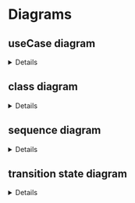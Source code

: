 # Diagrams

## useCase diagram

<details>

![alt text](./Assets/useCase_diagram.png)

</details>

## class diagram

<details>

![alt text](./Assets/classDiagram.png)

</details>

## sequence diagram

<details>

### test online
![alt text](./Assets/diagramSequence_test_online.png)
### sourcing
![alt text](./Assets/diagramSequence_sourcing.png)
### sas
![alt text](.\Assets\diagramSequence_sas.png)
### 1rst & second year
![alt text](./Assets/diagramSequence.png)

</details>

## transition state diagram

<details>

### student

![alt text](./Assets/diagram_d’étatTransition_apprenant.png)

### Briefs

![alt text](./Assets)

</details>
